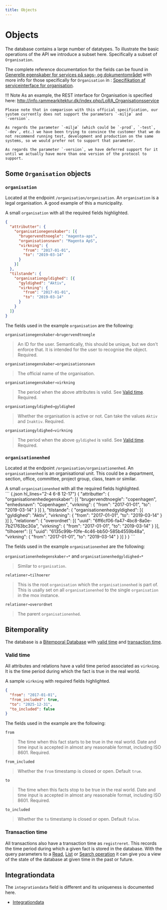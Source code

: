 ```yaml
---
title: Objects
---
```


# Objects

The database contains a large number of datatypes. To illustrate the
basic operations of the API we introduce a subset here. Specifically a
subset of `Organisation`.

The complete reference documentation for the fields can be found in
[Generelle egenskaber for services på sags- og
dokumentområdet](https://www.digitaliser.dk/resource/1567464/artefact/Generelleegenskaberforservicesp%c3%a5sags-ogdokumentomr%c3%a5det-OIO-Godkendt%5bvs.1.1%5d.pdf?artefact=true&PID=1763377)
with more info for those specifically for `Organisation` in :
[Specifikation af serviceinterface for
organisation](https://www.digitaliser.dk/resource/1569113/artefact/Specifikationafserviceinterfacefororganisation-OIO-Godkendt%5bvs.1.1%5d.pdf?artefact=true&PID=1569586).


!!! Note
    As an example, the REST interface for Organisation is specified here:
    <http://info.rammearkitektur.dk/index.php/LoRA_Organisationsservice>

    Please note that in comparison with this official specification, our
    system currently does not support the parameters `-miljø` and
    `-version`.

    As regards the parameter `-miljø` (which could be `-prod`, `-test`,
    `-dev`, etc.) we have been trying to convince the customer that we do
    not recommend running test, development and production on the same
    systems, so we would prefer not to support that parameter.

    As regards the parameter `-version`, we have deferred support for it
    until we actually have more than one version of the protocol to support.


## Some `Organisation` objects

### `organisation`

Located at the endpoint
`/organisation/organisation`. An `organisation`
is a legal organisation. A good example of this a municipality.

<figcaption>
A small <code>organisation</code> with all the required fields highlighted.
</figcaption>

``` {.json hl_lines="2-4 6-8 12-17"}
{
  "attributter": {
    "organisationegenskaber": [{
      "brugervendtnoegle": "magenta-aps",
      "organisationsnavn": "Magenta ApS",
      "virkning": {
        "from": "2017-01-01",
        "to": "2019-03-14"
      }
    }]
  },
  "tilstande": {
    "organisationgyldighed": [{
      "gyldighed": "Aktiv",
      "virkning": {
        "from": "2017-01-01",
        "to": "2019-03-14"
      }
    }
  ]}
}
```

The fields used in the example `organisation` are the following:

`organisationegenskaber→brugervendtnoegle`

>   An ID for the user. Semantically, this should be unique, but we don't enforce that. It is intended for the user to recognise the object. Required.

`organisationegenskaber→organisationsnavn`

>   The official name of the organisation.

`organisationegenskaber→virkning`

>   The period when the above attributes is valid. See [Valid time](./objects.md#valid-time). Required.

`organisationgyldighed→gyldighed`

>   Whether the organisation is active or not. Can take the values `Aktiv` and `Inaktiv`. Required.

`organisationgyldighed→virkning`

>   The period when the above `gyldighed` is valid. See [Valid time](./objects.md#valid-time). Required.

### `organisationenhed`

Located at the endpoint `/organisation/organisationenhed`. An
`organisationenhed` is an organisational unit. This could be a
department, section, office, committee, project group, class, team or
similar.

<figcaption>
A small <code>organisationenhed</code> with all the required fields highlighted.
</figcaption>
``` {.json hl_lines="2-4 6-8 12-17"}
{
  "attributter": {
    "organisationenhedegenskaber": [{
      "brugervendtnoegle": "copenhagen",
      "enhedsnavn": "Copenhagen",
      "virkning": {
        "from": "2017-01-01",
        "to": "2019-03-14"
      }
    }]
  },
  "tilstande": {
    "organisationenhedgyldighed": [{
      "gyldighed": "Aktiv",
      "virkning": {
        "from": "2017-01-01",
        "to": "2019-03-14"
      }
    }]
  },
  "relationer": {
    "overordnet": [{
      "uuid": "6ff6cf06-fa47-4bc8-8a0e-7b21763bc30a",
      "virkning": {
        "from": "2017-01-01",
        "to": "2019-03-14"
      }
    }],
    "tilhoerer": [{
      "uuid": "6135c99b-f0fe-4c46-bb50-585b4559b48a",
      "virkning": {
        "from": "2017-01-01",
        "to": "2019-03-14"
      }
    }]
  }
}
```

The fields used in the example `organisationenhed` are the following:

`organisationenhedegenskaber→*` and `organisationenhedgyldighed→*`

>   Similar to `organisation`.

`relationer→tilhoerer`

>   This is the root `organisation` which the `organisationenhed` is
    part of. This is usally set on all `organisationenhed` to the single
    `organisation` in the mox instance.

`relationer→overordnet`

>   The parent `organisationenhed`.

## Bitemporality

The database is a [Bitemporal
Database](https://en.wikipedia.org/wiki/Temporal_database) with
[valid time](./objects.md#valid-time) and [transaction time](./objects.md#transaction-time).

### Valid time

All attributes and relations have a valid time period associated as
`virkning`. It is the time period during which the fact is true in the
real world.

<figcaption>
A sample <code>virkning</code> with required fields highlighted.
</figcaption>

``` {.json hl_lines="2 5"}
{
  "from": "2017-01-01",
  "from_included": true,
  "to": "2025-12-31",
  "to_included": false
}
```

The fields used in the example are the following:

`from`

>   The time when this fact starts to be true in the real world. Date and time input is accepted in almost any reasonable format, including ISO 8601. Required.

`from_included`

>   Whether the `from` timestamp is closed or open. Default `true`.

`to`

>   The time when this facts stop to be true in the real world. Date and time input is accepted in almost any reasonable format, including ISO 8601. Required.

`to_included`

>   Whether the `to` timestamp is closed or open. Default `false`.

### Transaction time

All transactions also have a transaction time as `registreret`. This
records the time period during which a given fact is stored in the
database. With the query parameters to a
[Read](./api/read.md#readoperation),
[List](./api/list.md#listoperation) or
[Search operation](./api/search.md#searchoperation) it can give you a view
of the state of the database at given time in the past or future.

## Integrationdata

The `integrationdata` field is different and its uniqueness is
documented here.

- [Integrationdata](./objects/integrationdata.md)

